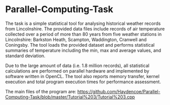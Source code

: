 # Parallel-Computing-Task

The task is a simple statistical tool for analysing historical weather records from Lincolnshire. 
The provided data files include records of air temperature collected over a period of more than 80 years from five weather stations in Lincolnshire:
Barkston Heath, Scampton, Waddington, Cranwell and Coningsby. The tool loads the provided dataset and performs statistical summaries of temperature
including the min, max and average values, and standard deviation. 

Due to the large amount of data (i.e. 1.8 million records), all statistical calculations are performed on parallel hardware and implemented by software written in OpenCL. The tool also reports memory transfer, kernel execution and total program execution times for performance assessment.

The main files of the program are: https://github.com/Haydencoe/Parallel-Computing-Task/blob/master/Tutorial%203/Tutorial%203.cpp
